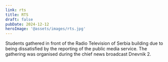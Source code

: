 ```yaml
---
link: rts
title: RTS
draft: false
pubDate: 2024-12-12
heroImage: '@assets/images/rts.jpg'
---
```

Students gathered in front of the Radio Television of Serbia building due to being dissatisfied by the reporting of the public media service. The gathering was organised during the chief news broadcast Dnevnik 2.
